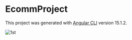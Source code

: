 # EcommProject

This project was generated with [Angular CLI](https://github.com/angular/angular-cli) version 15.1.2.

![1st](https://user-images.githubusercontent.com/96011023/224035021-26ed654e-88c8-4ec8-90cd-bde845f7b5c2.jpg)
